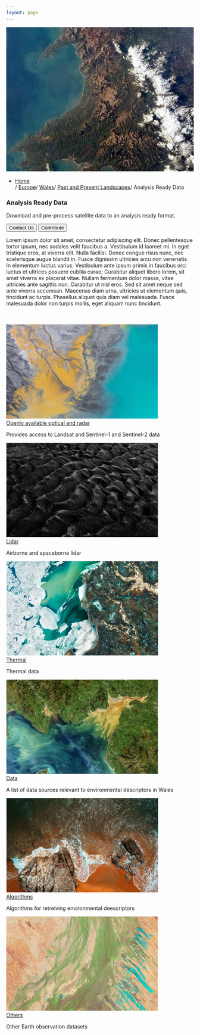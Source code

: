 ```yaml
---
layout: page
---
```


<!-- countryPage-image-section-Start -->
<div class="row country-page-main-section mb-80 mx-0">
    <div class="col-md-5 countryPage-background-color m-0 p-0">
        <div class="mx-md-5 d-flex flex-column h-100 main-content">
        </div>
    </div>
    <div class="col-md-7 m-0 p-0 position-relative">
        <div class="countrypage-img-layer"></div>
        <img class="countrypage-benner-img" src="/assets/img/heading/country.jpg" alt="countrypageMainImg">
    </div>
    <div class="dsc-country-page container">
        <div class="row text-white">
            <div class="col-12">
                <ul class="breadcrumbs list-unstyled d-flex">
                    <li class="breadcrumbs-item"><a href="/">Home</a></li><span class="separator1">/</span> <a href="/europe/">Europe</a><span class="separator1">/</span> <a href="/europe/wales/">Wales</a><span class="separator1">/</span> <a href="/europe/wales/past-present-landscapes/">Past and Present Landscapes</a><span class="separator1">/</span> Analysis Ready Data
                </ul>
            </div>
        </div>
        <div class="row">
            <div class="dsc-countrypage-inner col-12 col-md-7">
                <h3 class="mb-3 mb-md-4 text-uppercase">Analysis Ready Data</h3>
                <p>Download and pre-process satellite data to an analysis ready format.</p>
            </div>
        </div>
        <div class="row">
            <div class="col-12">
                <button class="left-btn">Contact Us</button>
                <button class="right-btn">Contribute</button>
            </div>
        </div>
    </div>
</div>
<!-- countryPage-image-section-end -->

<!-- future-landscapes-start -->
<div class="container mt-80 mb-100 future-landscapes-main">
    <p>Lorem ipsum dolor sit amet, consectetur adipiscing elit. Donec pellentesque tortor ipsum, nec sodales velit faucibus a. Vestibulum id laoreet mi. In eget tristique eros, at viverra elit. Nulla facilisi. Donec congue risus nunc, nec scelerisque augue blandit in. Fusce dignissim ultricies arcu non venenatis. In elementum luctus varius. Vestibulum ante ipsum primis in faucibus orci luctus et ultrices posuere cubilia curae; Curabitur aliquet libero lorem, sit amet viverra ex placerat vitae. Nullam fermentum dolor massa, vitae ultricies ante sagittis non. Curabitur ut nisl eros. Sed sit amet neque sed ante viverra accumsan. Maecenas diam urna, ultricies ut elementum quis, tincidunt ac turpis. Phasellus aliquet quis diam vel malesuada. Fusce malesuada dolor non turpis mollis, eget aliquam nunc tincidunt.</p>
    <br><br>
    <div class="row">
        <div class="col-12 col-sm-6 col-md-4">
            <a href="https://livingwales.aber.ac.uk/" target="_blank"><img src="/assets/img/Future1.jpg" alt="img"></a>
            <div class="future-dsc">
                <a href="https://livingwales.aber.ac.uk/" target="_blank">
                    <div class="future-dsc-title">Openly available optical and radar</div>
                </a>
                <p>Provides access to Landsat and Sentinel-1 and Sentinel-2 data</p>
            </div>
        </div>
        <div class="col-12 col-sm-6 col-md-4">
            <a href="#"><img src="/assets/img/Future2.jpg" alt="img"></a>
            <div class="future-dsc">
                <a href="#">
                    <div class="future-dsc-title">Lidar</div>
                </a>
                <p>Airborne and spaceborne lidar</p>
            </div>
        </div>
        <div class="col-12 col-sm-6 col-md-4">
            <a href="#"><img src="/assets/img/Future3.jpg" alt="img"></a>
            <div class="future-dsc">
                <a href="#">
                    <div class="future-dsc-title">Thermal</div>
                </a>
                <p>Thermal data</p>
            </div>
        </div>
        <div class="col-12 col-sm-6 col-md-4">
            <a href="#"><img src="/assets/img/Future5.jpg" alt="img"></a>
            <div class="future-dsc">
                <a href="#">
                    <div class="future-dsc-title">Data</div>
                </a>
                <p>A list of data sources relevant to environmental descriptors in Wales</p>
            </div>
        </div>
        <div class="col-12 col-sm-6 col-md-4">
            <a href="#"><img src="/assets/img/Future6.jpg" alt="img"></a>
            <div class="future-dsc">
                <a href="#">
                    <div class="future-dsc-title">Algorithms</div>
                </a>
                <p>Algorithms for retreiving environmental deescriptors</p>
            </div>
        </div>
        <div class="col-12 col-sm-6 col-md-4">
            <a href="#"><img src="/assets/img/Future4.jpg" alt="img"></a>
            <div class="future-dsc">
                <a href="#">
                    <div class="future-dsc-title">Others</div>
                </a>
                <p>Other Earth observation datasets</p>
            </div>
        </div>
    </div>
</div>
<!-- future-landscapes-end -->